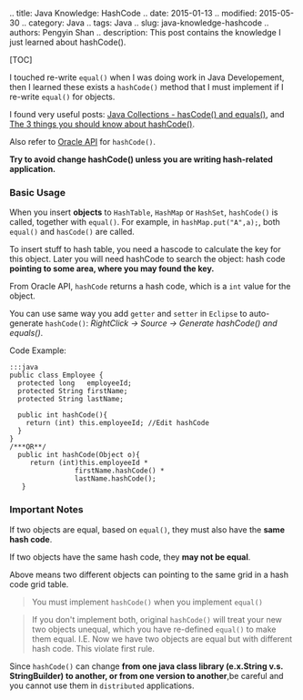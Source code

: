 .. title: Java Knowledge: HashCode
.. date: 2015-01-13
.. modified: 2015-05-30
.. category: Java
.. tags: Java
.. slug: java-knowledge-hashcode
.. authors: Pengyin Shan
.. description: This post contains the knowledge I just learned about hashCode().

[TOC]

I touched re-write `equal()` when I was doing work in Java Developement, then I learned these exists a `hashCode()` method that I must implement if I re-write `equal()` for objects.

I found very useful posts: <a href="http://tutorials.jenkov.com/java-collections/hashcode-equals.html">Java Collections - hasCode() and equals()</a>, and <a href="http://eclipsesource.com/blogs/2012/09/04/the-3-things-you-should-know-about-hashcode/">The 3 things you should know about hashCode()</a>.

Also refer to <a href="http://docs.oracle.com/javase/7/docs/api/java/lang/Object.html#hashCode()">Oracle API</a> for `hashCode()`.

**Try to avoid change hashCode() unless you are writing hash-related application.**

### Basic Usage

When you insert **objects** to `HashTable`, `HashMap` or `HashSet`, `hashCode()` is called, together with `equal()`. For example, in `hashMap.put("A",a);`, both `equal()` and `hasCode()` are called.

To insert stuff to hash table, you need a hascode to calculate the key for this object. Later you will need hashCode to search the object: hash code **pointing to some area, where you may found the key.**

From Oracle API, `hashCode` returns a hash code, which is a `int` value for the object.

You can use same way you add `getter` and `setter` in `Eclipse` to auto-generate `hashCode()`: *RightClick -> Source -> Generate hashCode() and equals()*.

Code Example:

	:::java
	public class Employee {
	  protected long   employeeId;
	  protected String firstName;
	  protected String lastName;

	  public int hashCode(){
	    return (int) this.employeeId; //Edit hashCode
	  }
	}
	/***OR**/
	  public int hashCode(Object o){
	     return (int)this.employeeId *
	                firstName.hashCode() *
	                lastName.hashCode();
	   }

### Important Notes

If two objects are equal, based on `equal()`, they must also have the **same hash code**.

If two objects have the same hash code, they **may not be equal**.

Above means two different objects can pointing to the same grid in a hash code grid table.

>You must implement `hashCode()` when you implement `equal()`

>If you don't implement both, original `hashCode()` will treat your new two objects unequal, which you have re-defined `equal()` to make them equal. I.E. Now we have two objects are equal but with different hash code. This violate first rule.

Since `hashCode()` can change **from one java class library (e.x.String v.s. StringBuilder) to another, or from one version to another**,be careful and you cannot use them in `distributed` applications.